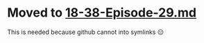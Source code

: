 # Moved to [18-38-Episode-29.md](../links/18-38-Episode-29.md)

This is needed because github cannot into symlinks 😑
